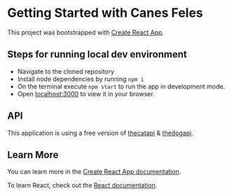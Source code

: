 # Getting Started with Canes Feles

This project was bootstrapped with [Create React App](https://github.com/facebook/create-react-app).

## Steps for running local dev environment

- Navigate to the cloned repository
- Install node dependencies by running `npm i`
- On the terminal execute `npm start` to run the app in development mode.
- Open [localhost:3000](http://localhost:3000) to view it in your browser.

## API

This application is using a free version of [thecatapi](https://docs.thecatapi.com) & [thedogapi](https://docs.thedogapi.com).

## Learn More

You can learn more in the [Create React App documentation](https://facebook.github.io/create-react-app/docs/getting-started).

To learn React, check out the [React documentation](https://reactjs.org/).
